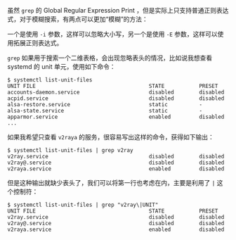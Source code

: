 虽然 `grep` 的 Global Regular Expression Print ，但是实际上只支持普通正则表达式，对于模糊搜索，有两点可以更加“模糊”的方法：

一个是使用 `-i` 参数，这样可以忽略大小写，另一个是使用 `-E` 参数，这样可以使用拓展正则表达式。

`grep` 如果用于搜索一个二维表格，会出现忽略表头的情况，比如说我想查看 systemd 的 unit 单元，使用如下命令：

``` shell
$ systemctl list-unit-files
UNIT FILE                                    STATE           PRESET  
accounts-daemon.service                      disabled        disabled
acpid.service                                disabled        disabled
alsa-restore.service                         static          -       
alsa-state.service                           static          -       
apparmor.service                             enabled         disabled
...
```

如果我希望只查看 `v2raya` 的服务，很容易写出这样的命令，获得如下输出：

``` shell
$ systemctl list-unit-files | grep v2ray 
v2ray.service                                disabled        disabled
v2ray@.service                               disabled        disabled
v2raya.service                               enabled         disabled
```

但是这种输出就缺少表头了，我们可以将第一行也考虑在内，主要是利用了 `|` 这个控制符：

``` shell
$ systemctl list-unit-files | grep "v2ray\|UNIT"  
UNIT FILE                                    STATE           PRESET
v2ray.service                                disabled        disabled
v2ray@.service                               disabled        disabled
v2raya.service                               enabled         disabled
```
